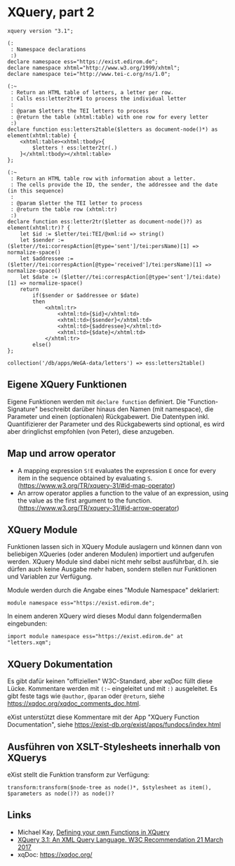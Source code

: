 # XQuery, part 2

```xquery
xquery version "3.1";

(:
 : Namespace declarations
 :)
declare namespace ess="https://exist.edirom.de";
declare namespace xhtml="http://www.w3.org/1999/xhtml";
declare namespace tei="http://www.tei-c.org/ns/1.0";

(:~
 : Return an HTML table of letters, a letter per row.
 : Calls ess:letter2tr#1 to process the individual letter
 : 
 : @param $letters the TEI letters to process
 : @return the table (xhtml:table) with one row for every letter
 :)
declare function ess:letters2table($letters as document-node()*) as element(xhtml:table) {
    <xhtml:table><xhtml:tbody>{
        $letters ! ess:letter2tr(.)
    }</xhtml:tbody></xhtml:table>
};

(:~
 : Return an HTML table row with information about a letter.
 : The cells provide the ID, the sender, the addressee and the date (in this sequence)
 : 
 : @param $letter the TEI letter to process
 : @return the table row (xhtml:tr)
 :)
declare function ess:letter2tr($letter as document-node()?) as element(xhtml:tr)? {
    let $id := $letter/tei:TEI/@xml:id => string()
    let $sender := ($letter//tei:correspAction[@type='sent']/tei:persName)[1] => normalize-space()
    let $addressee := ($letter//tei:correspAction[@type='received']/tei:persName)[1] => normalize-space()
    let $date := ($letter//tei:correspAction[@type='sent']/tei:date)[1] => normalize-space()
    return
        if($sender or $addressee or $date)
        then
            <xhtml:tr>
                <xhtml:td>{$id}</xhtml:td>
                <xhtml:td>{$sender}</xhtml:td>
                <xhtml:td>{$addressee}</xhtml:td>
                <xhtml:td>{$date}</xhtml:td>
            </xhtml:tr>
        else()
};

collection('/db/apps/WeGA-data/letters') => ess:letters2table()
```

## Eigene XQuery Funktionen

Eigene Funktionen werden mit `declare function` definiert. 
Die "Function-Signature" beschreibt darüber hinaus den Namen (mit namespace), 
die Parameter und einen (optionalen) Rückgabewert. 
Die Datentypen inkl. Quantifizierer der Parameter und des Rückgabewerts sind 
optional, es wird aber dringlichst empfohlen (von Peter), diese anzugeben.


## Map und arrow operator

* A mapping expression `S!E` evaluates the expression `E` once for every item 
  in the sequence obtained by evaluating `S`. 
  (<https://www.w3.org/TR/xquery-31/#id-map-operator>)
* An arrow operator applies a function to the value of an expression, using 
  the value as the first argument to the function.
  (<https://www.w3.org/TR/xquery-31/#id-arrow-operator>)


## XQuery Module

Funktionen lassen sich in XQuery Module auslagern und können dann von 
beliebigen XQueries (oder anderen Modulen) importiert und aufgerufen werden.
XQuery Module sind dabei nicht mehr selbst ausführbar, d.h. sie dürfen auch 
keine Ausgabe mehr haben, sondern stellen nur Funktionen und Variablen zur 
Verfügung.

Module werden durch die Angabe eines "Module Namespace" deklariert:
```xquery
module namespace ess="https://exist.edirom.de";
```

In einem anderen XQuery wird dieses Modul dann folgendermaßen eingebunden:
```xquery
import module namespace ess="https://exist.edirom.de" at "letters.xqm";
```

## XQuery Dokumentation

Es gibt dafür keinen "offiziellen" W3C-Standard, aber xqDoc füllt diese Lücke.
Kommentare werden mit `(:~` eingeleitet und mit `:)` ausgeleitet.
Es gibt feste tags wie `@author`, `@param` oder `@return`, siehe 
<https://xqdoc.org/xqdoc_comments_doc.html>.

eXist unterstützt diese Kommentare mit der App "XQuery Function 
Documentation", siehe <https://exist-db.org/exist/apps/fundocs/index.html>


## Ausführen von XSLT-Stylesheets innerhalb von XQuerys

eXist stellt die Funktion transform zur Verfügung:
```xquery
transform:transform($node-tree as node()*, $stylesheet as item(), $parameters as node()?) as node()?
```


## Links

* Michael Kay, [Defining your own Functions in XQuery](http://www.stylusstudio.com/xquery/xquery-functions.html)
* [XQuery 3.1: An XML Query Language. W3C Recommendation 21 March 2017](https://www.w3.org/TR/xquery-31/) 
* xqDoc: <https://xqdoc.org/>
